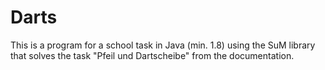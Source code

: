 # Darts
This is a program for a school task in Java (min. 1.8) using the SuM library that solves the task "Pfeil und Dartscheibe" from the documentation.
